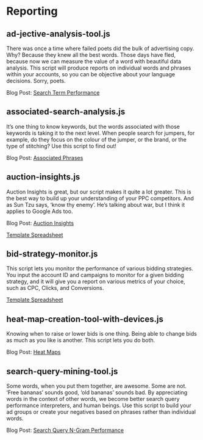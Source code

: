 # Reporting

## ad-jective-analysis-tool.js

There was once a time where failed poets did the bulk of advertising copy. Why? Because they knew all the best words. Those days have fled, because now we can measure the value of a word with beautiful data analysis. This script will produce reports on individual words and phrases within your accounts, so you can be objective about your language decisions. Sorry, poets.

Blog Post: [Search Term Performance](https://www.brainlabsdigital.com/search-term-performance/)

## associated-search-analysis.js

It’s one thing to know keywords, but the words associated with those keywords is taking it to the next level. When people search for jumpers, for example, do they focus on the colour of the jumper, or the brand, or the type of stitching? Use this script to find out!

Blog Post: [Associated Phrases](https://www.brainlabsdigital.com/associated-phrases/)

## auction-insights.js

Auction Insights is great, but our script makes it quite a lot greater. This is the best way to build up your understanding of your PPC competitors. And as Sun Tzu says, ‘know thy enemy’. He’s talking about war, but I think it applies to Google Ads too.

Blog Post: [Auction Insights](https://www.brainlabsdigital.com/auction-insights/)

[Template Spreadsheet](https://docs.google.com/spreadsheets/d/1flR87c-_OD5i5e8pkbIBKLTffXp5oYyPE4aDuj60IFM/copy)

## bid-strategy-monitor.js

This script lets you monitor the performance of various bidding strategies. You input the account ID and campaigns to monitor for a given bidding strategy, and it will give you a report on various metrics of your choice, such as CPC, Clicks, and Conversions.

[Template Spreadsheet](https://docs.google.com/spreadsheets/d/1O7zhJ7pOen9L6sIw_v79QMF8oO_2q2J65MnWzYFUJQg/copy)

## heat-map-creation-tool-with-devices.js

Knowing when to raise or lower bids is one thing. Being able to change bids as much as you like is another. This script lets you do both.

Blog Post: [Heat Maps](https://www.brainlabsdigital.com/heat-maps/)

## search-query-mining-tool.js

Some words, when you put them together, are awesome. Some are not. ‘Free bananas’ sounds good, ‘old bananas’ sounds bad. By appreciating words in the context of other words, we become better search query performance interpreters, and human beings. Use this script to build your ad groups or create your negatives based on phrases rather than individual words.

Blog Post: [Search Query N-Gram Performance](https://www.brainlabsdigital.com/search-query-n-gram-performance/)
